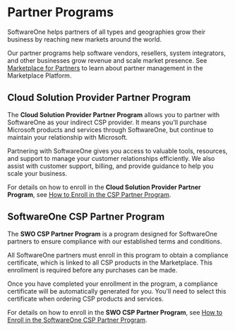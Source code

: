 # Partner Programs

SoftwareOne helps partners of all types and geographies grow their business by reaching new markets around the world.&#x20;

Our partner programs help software vendors, resellers, system integrators, and other businesses grow revenue and scale market presence. See [Marketplace for Partners](../../marketplace-platform/getting-started/marketplace-for-partners/) to learn about partner management in the Marketplace Platform.

## Cloud Solution Provider Partner Program <a href="#enroll-in-partner-center-programs" id="enroll-in-partner-center-programs"></a>

The **Cloud Solution Provider Partner Program** allows you to partner with SoftwareOne as your indirect CSP provider. It means you'll purchase Microsoft products and services through SoftwareOne, but continue to maintain your relationship with Microsoft.

Partnering with SoftwareOne gives you access to valuable tools, resources, and support to manage your customer relationships efficiently. We also assist with customer support, billing, and provide guidance to help you scale your business.&#x20;

For details on how to enroll in the **Cloud Solution Provider Partner Program**, see [How to Enroll in the CSP Partner Program](../../marketplace-platform/getting-started/marketplace-for-partners/how-to-enroll-in-the-csp-partner-program.md).&#x20;

## SoftwareOne CSP Partner Program

The **SWO CSP Partner Program** is a program designed for SoftwareOne partners to ensure compliance with our established terms and conditions.&#x20;

All SoftwareOne partners must enroll in this program to obtain a compliance certificate, which is linked to all CSP products in the Marketplace. This enrollment is required before any purchases can be made.

Once you have completed your enrollment in the program, a compliance certificate will be automatically generated for you. You'll need to select this certificate when ordering CSP products and services.&#x20;

For details on how to enroll in the **SWO CSP Partner Program**, see [How to Enroll in the SoftwareOne CSP Partner Program](../../marketplace-platform/getting-started/marketplace-for-partners/how-to-enroll-in-the-softwareone-csp-partner-program.md).
